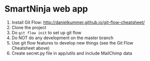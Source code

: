 SmartNinja web app
==========

1. Install Git Flow: http://danielkummer.github.io/git-flow-cheatsheet/
2. Clone the project
3. Do ```git flow init``` to set up git flow
4. Do NOT do any development on the master branch
5. Use git flow features to develop new things (see the Git Flow Cheatsheet above)
6. Create secret.py file in app/utils and include MailChimp data
